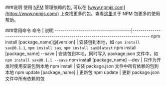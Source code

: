 ###说明
使用 [NPM](https://www.npmjs.com/) 管理依赖的包, 可以在 [www.npmjs.com](https://www.npmjs.com/) 上查找更多的包。查看[这里](https://docs.npmjs.com/)关于 NPM 包更多的使用帮助。

###常用命令
命令                                   | 说明
--------------------------------------|--------------------------------------------------------------------------------------
npm install [package_name]@[version]  | 安装包到本地，如 `npm install sax@0.1.1`, `npm install sax`, `npm install sax@latest`
npm install [package_name] --save     | 安装包到本地，同时写入 package.json 文件中，如 `npm install sax@0.1.1 --save`
npm install [package_name] --dev      | 只作为开发时使用安装包到本地
npm install                           | 安装 package.json 文件中所有依赖的包到本地
npm update [package_name]             | 更新包
npm update                            | 更新 package.json 文件中所有依赖的包